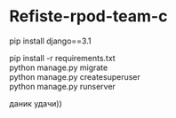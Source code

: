 # Refiste-rpod-team-c

pip install django==3.1 

pip install -r requirements.txt<br>
python manage.py migrate<br>
python manage.py createsuperuser<br>
python manage.py runserver<br>

даник удачи))
